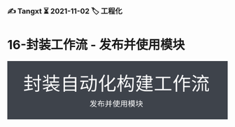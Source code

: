 ### ✍️ Tangxt ⏳ 2021-11-02 🏷️ 工程化

# 16-封装工作流 - 发布并使用模块

![发布并使用模块](assets/img/2021-11-02-14-03-19.png)